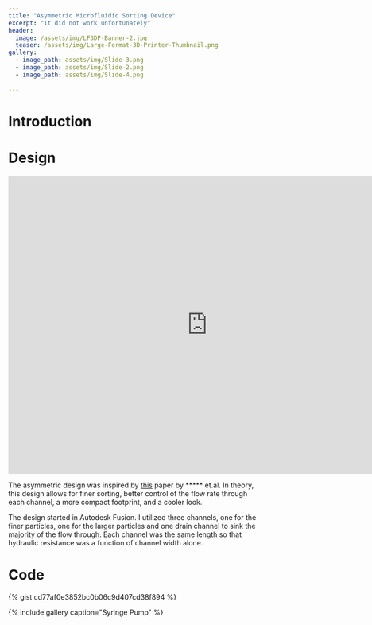 ```yaml
---
title: "Asymmetric Microfluidic Sorting Device"
excerpt: "It did not work unfortunately"
header:
  image: /assets/img/LF3DP-Banner-2.jpg
  teaser: /assets/img/Large-Format-3D-Printer-Thumbnail.png
gallery:
  - image_path: assets/img/Slide-3.png
  - image_path: assets/img/Slide-2.png
  - image_path: assets/img/Slide-4.png
   
---
```


# Introduction



# Design
<iframe src="https://vanderbilt643.autodesk360.com/shares/public/SH286ddQT78850c0d8a41b84e9df1e1fef99?mode=embed" width="800" height="600" allowfullscreen="true" webkitallowfullscreen="true" mozallowfullscreen="true"  frameborder="0"></iframe>

The asymmetric design was inspired by [this]() paper by ***** et.al. In theory, this design allows for finer sorting, better control of the flow rate through each channel, a more compact footprint, and a cooler look. 

The design started in Autodesk Fusion. I utilized three channels, one for the finer particles, one for the larger particles and one drain channel to sink the majority of the flow through. Each channel was the same length so that hydraulic resistance was a function of channel width alone. 



# Code
{% gist cd77af0e3852bc0b06c9d407cd38f894 %}

{% include gallery caption="Syringe Pump" %}
